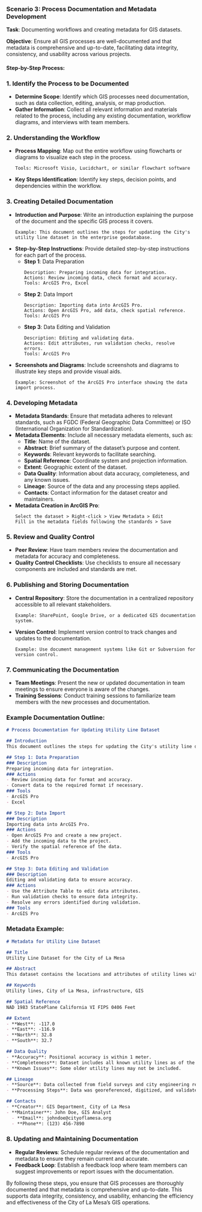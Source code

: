 ### Scenario 3: Process Documentation and Metadata Development

**Task**: Documenting workflows and creating metadata for GIS datasets.

**Objective**: Ensure all GIS processes are well-documented and that metadata is comprehensive and up-to-date, facilitating data integrity, consistency, and usability across various projects.

#### Step-by-Step Process:

### 1. **Identify the Process to be Documented**
   - **Determine Scope**: Identify which GIS processes need documentation, such as data collection, editing, analysis, or map production.
   - **Gather Information**: Collect all relevant information and materials related to the process, including any existing documentation, workflow diagrams, and interviews with team members.

### 2. **Understanding the Workflow**
   - **Process Mapping**: Map out the entire workflow using flowcharts or diagrams to visualize each step in the process.
     ```plaintext
     Tools: Microsoft Visio, Lucidchart, or similar flowchart software
     ```
   - **Key Steps Identification**: Identify key steps, decision points, and dependencies within the workflow.

### 3. **Creating Detailed Documentation**
   - **Introduction and Purpose**: Write an introduction explaining the purpose of the document and the specific GIS process it covers.
     ```plaintext
     Example: This document outlines the steps for updating the City's utility line dataset in the enterprise geodatabase.
     ```
   - **Step-by-Step Instructions**: Provide detailed step-by-step instructions for each part of the process.
     - **Step 1**: Data Preparation
       ```plaintext
       Description: Preparing incoming data for integration.
       Actions: Review incoming data, check format and accuracy.
       Tools: ArcGIS Pro, Excel
       ```
     - **Step 2**: Data Import
       ```plaintext
       Description: Importing data into ArcGIS Pro.
       Actions: Open ArcGIS Pro, add data, check spatial reference.
       Tools: ArcGIS Pro
       ```
     - **Step 3**: Data Editing and Validation
       ```plaintext
       Description: Editing and validating data.
       Actions: Edit attributes, run validation checks, resolve errors.
       Tools: ArcGIS Pro
       ```
   - **Screenshots and Diagrams**: Include screenshots and diagrams to illustrate key steps and provide visual aids.
     ```plaintext
     Example: Screenshot of the ArcGIS Pro interface showing the data import process.
     ```

### 4. **Developing Metadata**
   - **Metadata Standards**: Ensure that metadata adheres to relevant standards, such as FGDC (Federal Geographic Data Committee) or ISO (International Organization for Standardization).
   - **Metadata Elements**: Include all necessary metadata elements, such as:
     - **Title**: Name of the dataset.
     - **Abstract**: Brief summary of the dataset’s purpose and content.
     - **Keywords**: Relevant keywords to facilitate searching.
     - **Spatial Reference**: Coordinate system and projection information.
     - **Extent**: Geographic extent of the dataset.
     - **Data Quality**: Information about data accuracy, completeness, and any known issues.
     - **Lineage**: Source of the data and any processing steps applied.
     - **Contacts**: Contact information for the dataset creator and maintainers.
   - **Metadata Creation in ArcGIS Pro**:
     ```plaintext
     Select the dataset > Right-click > View Metadata > Edit
     Fill in the metadata fields following the standards > Save
     ```

### 5. **Review and Quality Control**
   - **Peer Review**: Have team members review the documentation and metadata for accuracy and completeness.
   - **Quality Control Checklists**: Use checklists to ensure all necessary components are included and standards are met.

### 6. **Publishing and Storing Documentation**
   - **Central Repository**: Store the documentation in a centralized repository accessible to all relevant stakeholders.
     ```plaintext
     Example: SharePoint, Google Drive, or a dedicated GIS documentation system.
     ```
   - **Version Control**: Implement version control to track changes and updates to the documentation.
     ```plaintext
     Example: Use document management systems like Git or Subversion for version control.
     ```

### 7. **Communicating the Documentation**
   - **Team Meetings**: Present the new or updated documentation in team meetings to ensure everyone is aware of the changes.
   - **Training Sessions**: Conduct training sessions to familiarize team members with the new processes and documentation.

### Example Documentation Outline:

```markdown
# Process Documentation for Updating Utility Line Dataset

## Introduction
This document outlines the steps for updating the City's utility line dataset in the enterprise geodatabase.

## Step 1: Data Preparation
### Description
Preparing incoming data for integration.
### Actions
- Review incoming data for format and accuracy.
- Convert data to the required format if necessary.
### Tools
- ArcGIS Pro
- Excel

## Step 2: Data Import
### Description
Importing data into ArcGIS Pro.
### Actions
- Open ArcGIS Pro and create a new project.
- Add the incoming data to the project.
- Verify the spatial reference of the data.
### Tools
- ArcGIS Pro

## Step 3: Data Editing and Validation
### Description
Editing and validating data to ensure accuracy.
### Actions
- Use the Attribute Table to edit data attributes.
- Run validation checks to ensure data integrity.
- Resolve any errors identified during validation.
### Tools
- ArcGIS Pro
```

### Metadata Example:

```markdown
# Metadata for Utility Line Dataset

## Title
Utility Line Dataset for the City of La Mesa

## Abstract
This dataset contains the locations and attributes of utility lines within the City of La Mesa. It is used for city planning and infrastructure management.

## Keywords
Utility lines, City of La Mesa, infrastructure, GIS

## Spatial Reference
NAD 1983 StatePlane California VI FIPS 0406 Feet

## Extent
- **West**: -117.0
- **East**: -116.9
- **North**: 32.8
- **South**: 32.7

## Data Quality
- **Accuracy**: Positional accuracy is within 1 meter.
- **Completeness**: Dataset includes all known utility lines as of the last update.
- **Known Issues**: Some older utility lines may not be included.

## Lineage
- **Source**: Data collected from field surveys and city engineering records.
- **Processing Steps**: Data was georeferenced, digitized, and validated using ArcGIS Pro.

## Contacts
- **Creator**: GIS Department, City of La Mesa
- **Maintainer**: John Doe, GIS Analyst
  - **Email**: johndoe@cityoflamesa.org
  - **Phone**: (123) 456-7890
```

### 8. **Updating and Maintaining Documentation**
   - **Regular Reviews**: Schedule regular reviews of the documentation and metadata to ensure they remain current and accurate.
   - **Feedback Loop**: Establish a feedback loop where team members can suggest improvements or report issues with the documentation.

By following these steps, you ensure that GIS processes are thoroughly documented and that metadata is comprehensive and up-to-date. This supports data integrity, consistency, and usability, enhancing the efficiency and effectiveness of the City of La Mesa’s GIS operations.